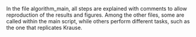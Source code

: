 In the file algorithm_main, all steps are explained with comments to allow reproduction of the results and figures.
Among the other files, some are called within the main script, while others perform different tasks, such as the one that replicates Krause.
